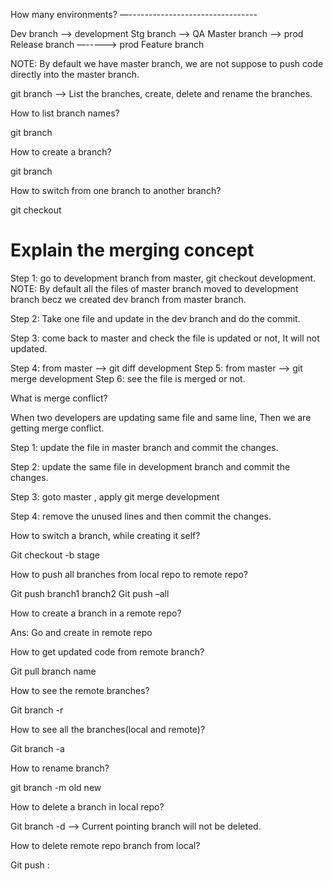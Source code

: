 How many environments?
—--------------------------------

Dev branch —> development
Stg branch  —-> QA
Master branch      —-> prod
Release branch —-----> prod
Feature branch  


NOTE: By default we have master branch, we are not suppose to push code directly into the master branch.

git branch —-> List the branches, create, delete and rename the branches.

How to list branch names?

git branch

How to  create a branch?

git branch <branch name>

How to switch from one branch to another branch?

git checkout <branch name>

Explain the merging concept
=======================

Step 1: go to development branch from master, git checkout development.
  NOTE: By default all the files of master branch moved to development branch becz we created dev branch from master branch.

Step 2: Take one file and update in the dev branch and do the commit.

Step 3: come back to master and check the file is updated or not, It will not updated.

Step 4: from master —> git diff development
Step 5: from master —> git merge development
Step 6: see the file is merged or not.


What is merge conflict?

When two developers are updating same file and same line, Then we are getting merge conflict.

Step 1: update the file in master branch and commit the changes.

Step 2: update the same file in development branch and commit the changes.

Step 3: goto master , apply git merge development

Step 4: remove the unused lines and then commit the changes.


How to switch a branch, while creating it self?

Git checkout -b stage

How to push all branches from local repo to remote repo?

Git push <alis name> branch1 branch2
Git push <alias name> –all

How to create a branch in a remote repo?

Ans: Go and create in remote repo


How to get updated code from remote branch?

Git pull <alias name> branch name

How to see the remote branches?

Git branch -r


How to see all the branches(local and remote)?

Git branch -a



How to rename branch?

git branch -m old new

How to delete a branch in local repo?

Git branch -d <branchname>  —-> Current pointing branch will not be deleted.


How to delete remote repo branch from local?

Git push <alisas name>  : <branch name>
